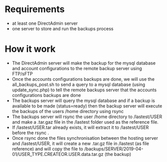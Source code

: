 # Requirements
- at least one DirectAdmin server
- one server to store and run the backups process

# How it work
- The DirectAdmin server will make the backup for the mysql database and account configurations to the remote backup server using FTP/sFTP
- Once the accounts configurations backups are done, we will use the all_backups_post.sh to send a query to a mysql database (using update_sync.php) to tell the remote backups server that the accounts configurations backups are done
- The backups server will query the mysql database and if a backup is available to be made (status=ready) then the backup server will execute the backups of the users /home directory using rsync
- The backups server will rsync the user /home directory to /lastest/USER and make a .tar.gaz file in the /lastest folder used as the reference file.
- If /lastest/USER.tar already exists, it will extract it to /lastest/USER before the rsync .
 - Once rsync done the files synchronisation between the hosting server and /lastest/USER, it will create a new .tar.gz file in /lastest (as file reference) and will copy the file to /backups/SERVER/2019-04-01/USER_TYPE.CREATEOR.USER.data.tar.gz (the backup)

